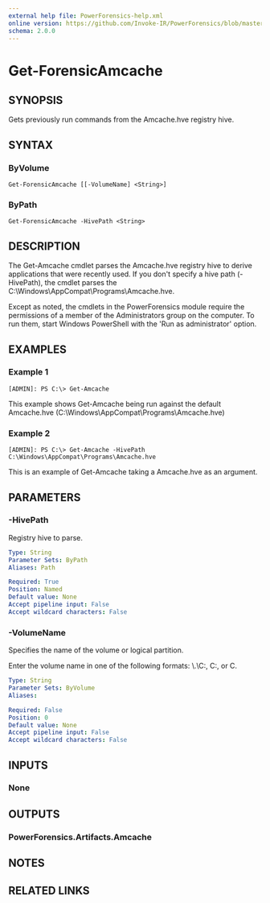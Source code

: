 ```yaml
---
external help file: PowerForensics-help.xml
online version: https://github.com/Invoke-IR/PowerForensics/blob/master/Modules/PowerForensics/docs/Get-ForensicAmcache.md
schema: 2.0.0
---
```


# Get-ForensicAmcache

## SYNOPSIS
Gets previously run commands from the Amcache.hve registry hive.

## SYNTAX

### ByVolume
```
Get-ForensicAmcache [[-VolumeName] <String>]
```

### ByPath
```
Get-ForensicAmcache -HivePath <String>
```

## DESCRIPTION
The Get-Amcache cmdlet parses the Amcache.hve registry hive to derive applications that were recently used. If you don&apos;t specify a hive path (-HivePath), the cmdlet parses the C:\Windows\AppCompat\Programs\Amcache.hve.

Except as noted, the cmdlets in the PowerForensics module require the permissions of a member of the Administrators group on the computer. To run them, start Windows PowerShell with the 'Run as administrator' option.

## EXAMPLES

### Example 1
```
[ADMIN]: PS C:\> Get-Amcache
```

This example shows Get-Amcache being run against the default Amcache.hve (C:\Windows\AppCompat\Programs\Amcache.hve)

### Example 2
```
[ADMIN]: PS C:\> Get-Amcache -HivePath C:\Windows\AppCompat\Programs\Amcache.hve
```

This is an example of Get-Amcache taking a Amcache.hve as an argument.

## PARAMETERS

### -HivePath
Registry hive to parse.

```yaml
Type: String
Parameter Sets: ByPath
Aliases: Path

Required: True
Position: Named
Default value: None
Accept pipeline input: False
Accept wildcard characters: False
```

### -VolumeName
Specifies the name of the volume or logical partition.

Enter the volume name in one of the following formats: \\.\C:, C:, or C.

```yaml
Type: String
Parameter Sets: ByVolume
Aliases: 

Required: False
Position: 0
Default value: None
Accept pipeline input: False
Accept wildcard characters: False
```

## INPUTS

### None


## OUTPUTS

### PowerForensics.Artifacts.Amcache

## NOTES

## RELATED LINKS

